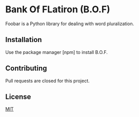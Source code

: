 # Bank Of FLatiron (B.O.F)

Foobar is a Python library for dealing with word pluralization.

## Installation

Use the package manager [npm] to install B.O.F.

## Contributing

Pull requests are closed for this project. 

## License

[MIT](https://choosealicense.com/licenses/mit/)